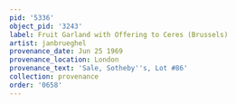 ```yaml
---
pid: '5336'
object_pid: '3243'
label: Fruit Garland with Offering to Ceres (Brussels)
artist: janbrueghel
provenance_date: Jun 25 1969
provenance_location: London
provenance_text: 'Sale, Sotheby''s, Lot #86'
collection: provenance
order: '0658'
---
```

